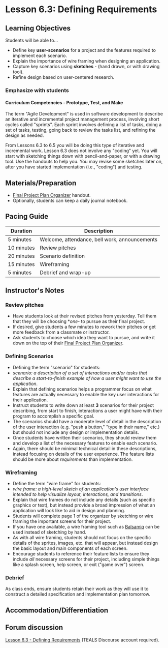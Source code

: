 # Lesson 6.3: Defining Requirements

## Learning Objectives

Students will be able to...

* Define key **user-scenarios** for a project and the features required to implement each scenario.
* Explain the importance of wire framing when designing an application.
* Capture key scenarios using **sketches** - (hand drawn, or with drawing tool).
* Refine design based on user-centered research.

### Emphasize with students

#### Curriculum Competencies - Prototype, Test, and Make

The term "Agile Development" is used in software development to describe an iterative and incremental project management process, involving short cycles called "sprints".   Each sprint involves defining a list of tasks, doing a set of tasks, testing, going back to review the tasks list, and refining the design as needed.  

From Lessons 6.3 to 6.5 you will be doing this type of iterative and incremental work.  Lesson 6.3 does not involve any "coding" yet. You will start with sketching things down with pencil-and-paper, or with a drawing tool.  Use the handouts to help you.  You may revise some sketches later on, after you have started implementation (i.e., "coding") and testing.

## Materials/Preparation

* [Final Project Plan Organizer][] handout.
* Optionally, students can keep a daily journal notebook.

## Pacing Guide

| Duration  | Description                                   |
| --------- | --------------------------------------------- |
| 5 minutes | Welcome, attendance, bell work, announcements |
| 10 minutes | Review pitches |
| 20 minutes | Scenario definition |
| 15 minutes | Wireframing |
| 5 minutes | Debrief and wrap-up|

## Instructor's Notes

### Review pitches

* Have students look at their revised pitches from yesterday.  Tell them that they will be choosing **one*- to pursue as their final project.
* If desired, give students a few minutes to rework their pitches or get more feedback from a classmate or instructor.
* Ask students to choose which idea they want to pursue, and write it down on the top of their [Final Project Plan Organizer].

### Defining Scenarios

* Defining the term "scenario" for students:
* _scenario: a description of a set of interactions and/or tasks that describe a start-to-finish example of how a user might want to use the application_.
* Explain that defining scenarios helps a programmer focus on what features are actually necessary to enable the key user interactions for their application.
* Instruct students to write down at least **3** scenarios for their project describing, from start to finish, interactions a user might have with their program to accomplish a specific goal.
* The scenarios should have a moderate level of detail in the description of the user interaction (e.g. "push a button," "type in their name," etc.) but should not include any design or implementation details.
* Once students have written their scenarios, they should review them and develop a list of the necessary features to enable each scenario.
* Again, there should be minimal technical detail in these descriptions, instead focusing on details of the user experience. The feature lists should be more about _requirements_ than implementation.

### Wireframing

* Define the term "wire frame" for students:
* _wire frame: a high-level sketch of an application's user interface intended to help visualize layout, interactions, and transitions_.
* Explain that wire frames do not include any details (such as specific graphics or text), but instead provide a broad impression of what an application will look like to aid in design and planning.
* Students will complete page 1 of the organizer by sketching or wire framing the important screens for their project.
* If you have one available, a wire framing tool such as [Balsamiq](https://balsamiq.com/) can be used instead of sketching by hand.
* As with all wire framing, students should not focus on the specific details of the sprites, images, etc. that will appear, but instead design the basic layout and main components of each screen.
* Encourage students to reference their feature lists to ensure they include _all_ necessary screens for their project, including simple things like a splash screen, help screen, or exit ("game over") screen.

### Debrief

As class ends, ensure students retain their work as they will use it to construct a detailed specification and implementation plan tomorrow.

## Accommodation/Differentiation

## Forum discussion

[Lesson 6.3 - Defining Requirements](http://forums.tealsk12.org/c/intro-unit-6/lesson-6-3-defining-requirements) (TEALS Discourse account required).

[Final Project Plan Organizer]: https://github.com/TEALSK12/introduction-to-computer-science/blob/master/Final%20Project%20Plan%20Organizer.docx?raw=true
